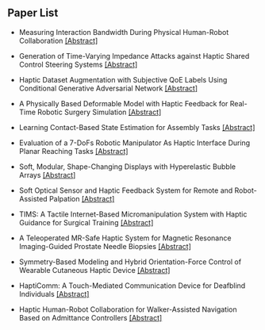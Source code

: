 ## Paper List

- Measuring Interaction Bandwidth During Physical Human-Robot Collaboration
[[Abstract]](https://events.infovaya.com/presentation?id=106880)

- Generation of Time-Varying Impedance Attacks against Haptic Shared Control Steering Systems
[[Abstract]](https://events.infovaya.com/presentation?id=106883)

- Haptic Dataset Augmentation with Subjective QoE Labels Using Conditional Generative Adversarial Network
[[Abstract]](https://events.infovaya.com/presentation?id=106886)

- A Physically Based Deformable Model with Haptic Feedback for Real-Time Robotic Surgery Simulation
[[Abstract]](https://events.infovaya.com/presentation?id=106889)

- Learning Contact-Based State Estimation for Assembly Tasks
[[Abstract]](https://events.infovaya.com/presentation?id=106892)

- Evaluation of a 7-DoFs Robotic Manipulator As Haptic Interface During Planar Reaching Tasks
[[Abstract]](https://events.infovaya.com/presentation?id=106895)

- Soft, Modular, Shape-Changing Displays with Hyperelastic Bubble Arrays
[[Abstract]](https://events.infovaya.com/presentation?id=106898)

- Soft Optical Sensor and Haptic Feedback System for Remote and Robot-Assisted Palpation
[[Abstract]](https://events.infovaya.com/presentation?id=106901)

- TIMS: A Tactile Internet-Based Micromanipulation System with Haptic Guidance for Surgical Training
[[Abstract]](https://events.infovaya.com/presentation?id=106904)

- A Teleoperated MR-Safe Haptic System for Magnetic Resonance Imaging-Guided Prostate Needle Biopsies
[[Abstract]](https://events.infovaya.com/presentation?id=106907)

- Symmetry-Based Modeling and Hybrid Orientation-Force Control of Wearable Cutaneous Haptic Device
[[Abstract]](https://events.infovaya.com/presentation?id=106910)

- HaptiComm: A Touch-Mediated Communication Device for Deafblind Individuals
[[Abstract]](https://events.infovaya.com/presentation?id=106913)

- Haptic Human-Robot Collaboration for Walker-Assisted Navigation Based on Admittance Controllers
[[Abstract]](https://events.infovaya.com/presentation?id=106916)

